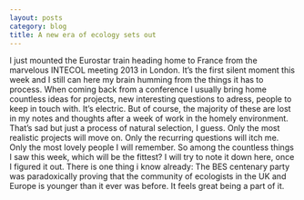 ```yaml
---
layout: posts
category: blog
title: A new era of ecology sets out
---
```

I just mounted the Eurostar train heading home to France from the marvelous INTECOL meeting 2013 in London. It’s the first silent moment this week and I still can here my brain humming from the things it has to process. When coming back from a conference I usually bring home countless ideas for projects, new interesting questions to adress, people to keep in touch with. It’s electric. But of course, the majority of these are lost in my notes and thoughts after a week of work in the homely environment.
That’s sad but just a process of natural selection, I guess. Only the most realistic projects will move on. Only the recurring questions will itch me. Only the most lovely people I will remember. So among the countless things I saw this week, which will be the fittest? I will try to note it down here, once I figured it out.
There is one thing i know already: The BES centenary party was paradoxically proving that the community of ecologists in the UK and Europe is younger than it ever was before. It feels great being a part of it.